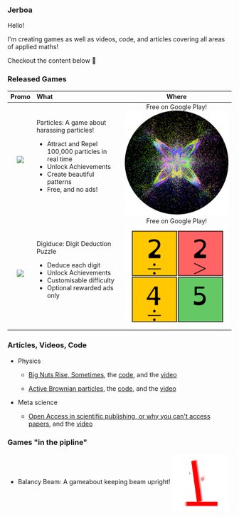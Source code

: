 ### Jerboa

Hello!

I'm creating games as well as videos, code, and articles covering all areas of applied maths!

Checkout the content below :eyes:

### Released Games

| Promo | What | Where |
|:-:|:-|:-:|
|[<img align="center" src="https://raw.githubusercontent.com/Jerboa-app/Jerboa-app/main/particles-promo.gif" width="512">](https://play.google.com/store/apps/details?id=app.jerboa.spp) | Particles: A game about harassing particles!  <ul><li>Attract and Repel 100,000 particles in real time</li><li>Unlock Achievements</li><li>Create beautiful patterns</li><li>Free, and no ads!</li></ul>| Free on Google Play! [<img align="center" src="https://raw.githubusercontent.com/Jerboa-app/Jerboa-app/main/particles-logo.png" width="512">](https://play.google.com/store/apps/details?id=app.jerboa.spp) |
|[<img align="center" src="https://github.com/Jerboa-app/Jerboa-app/blob/main/digiduce.gif" width="512">](https://play.google.com/store/apps/details?id=app.jerboa.numbler) | Digiduce: Digit Deduction Puzzle  <ul><li>Deduce each digit</li><li>Unlock Achievements</li><li>Customisable difficulty</li><li>Optional rewarded ads only</li></ul>| Free on Google Play! [<img align="center" src="https://github.com/Jerboa-app/Jerboa-app/blob/main/digiduce.png" width="512">](https://play.google.com/store/apps/details?id=app.jerboa.numbler) |

### Articles, Videos, Code
- Physics
  - [Big Nuts Rise, Sometimes](https://github.com/Jerboa-app/Articles/blob/main/2022/nuts.pdf), the [code](https://github.com/Jerboa-app/BigNutsRise), and the [video](https://youtu.be/NkZbbWe6d9M)
  
  - [Active Brownian particles](https://github.com/Jerboa-app/Articles/blob/main/2022/ABP.pdf), the [code](https://github.com/Jerboa-app/ActiveBrownianParticles), and the [video](https://youtu.be/WHzzLg3GqL4)
  
- Meta science 
  - [Open Access in scientific publishing, or why you can't access papers](https://github.com/Jerboa-app/Articles/blob/main/2022/open_access.pdf), and the [video](https://youtu.be/nG0-dWzmItU)
  
### Games "in the pipline"
- Balancy Beam: A gameabout keeping beam upright! <img align="center" src="https://github.com/Jerboa-app/Jerboa-app/blob/main/logo.png" width="128">
